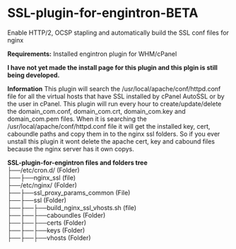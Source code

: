 # SSL-plugin-for-engintron-BETA
Enable HTTP/2, OCSP stapling and automatically build the SSL conf files for nginx

<b>Requirements:</b> Installed engintron plugin for WHM/cPanel

<b>I have not yet made the install page for this plugin and this plgin is still being developed.</b>

<b>Information</b>
This plugin will search the /usr/local/apache/conf/httpd.conf file for all the virtual hosts that have SSL installed by cPanel AutoSSL or by the user in cPanel. This plugin will run every hour to create/update/delete the domain_com.conf, domain_com.crt, domain_com.key and domain_com.pem files. When it is searching the /usr/local/apache/conf/httpd.conf file it will get the installed key, cert, caboundle paths and copy them in to the nginx ssl folders. So if you ever unstall this plugin it wont delete the apache cert, key and cabound files because the nginx server has it own copys. 

<b>SSL-plugin-for-engintron files and folders tree</b><br>
├──/etc/cron.d/ (Folder)<br>
├──├──nginx_ssl (file)<br>
├──/etc/nginx/ (Folder)<br>
├──├──ssl_proxy_params_common (File)<br>
├──├──ssl (Folder)<br>
├──├──├──build_nginx_ssl_vhosts.sh (file)<br>
├──├──├──caboundles (Folder)<br>
├──├──├──certs (Folder)<br>
├──├──├──keys (Folder)<br>
├──├──├──vhosts (Folder)<br>
